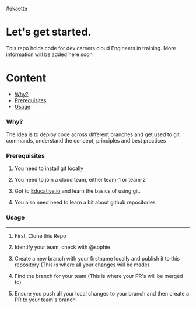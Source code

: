 #ekaette

# Let's get started.

This repo holds code for dev careers cloud Engineers in training. More information will be added here soon

Content 
========

 * [Why?](#why)
 * [Prerequisites](#installation)
 * [Usage](#usage)


### Why?

The idea is to deploy code across different branches and get used to git commands, understand the concept, principles and best practices


### Prerequisites 

1. You need to install git locally

2. You need to join a cloud team, either team-1 or team-2 

3. Got to [Educative.io](#https://www.educative.io/courses/getting-started-with-git-version-control) and learn the basics of using git.

4. You also need need to learn a bit about github repositories

### Usage
---

1. First, Clone this Repo

2. Identify your team, check with @sophie

4. Create a new branch with your firstname locally and publish it to this repository
 (This is where all your changes will be made)

5. Find the branch for your team (This is where your PR's will be merged to)

6. Ensure you push all your local changes to your branch and then create a PR to your team's branch
